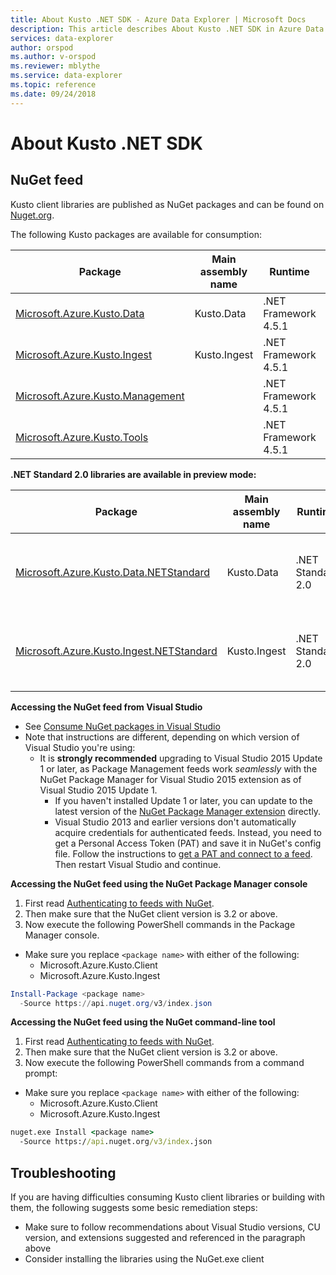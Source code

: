 ```yaml
---
title: About Kusto .NET SDK - Azure Data Explorer | Microsoft Docs
description: This article describes About Kusto .NET SDK in Azure Data Explorer.
services: data-explorer
author: orspod
ms.author: v-orspod
ms.reviewer: mblythe
ms.service: data-explorer
ms.topic: reference
ms.date: 09/24/2018
---
```

# About Kusto .NET SDK

## NuGet feed



Kusto client libraries are published as NuGet packages and can be found on [Nuget.org](https://www.nuget.org/packages?q=microsoft.azure.kusto).

The following Kusto packages are available for consumption:


|Package                                                                                             |Main assembly name|Runtime             |Source       |Description              |
|----------------------------------------------------------------------------------------------------|------------------|--------------------|-------------|-------------------------|
|[Microsoft.Azure.Kusto.Data](https://www.nuget.org/packages/Microsoft.Azure.Kusto.Data/)            |Kusto.Data        |.NET Framework 4.5.1|Nuget.org    |Kusto Client Library     |
|[Microsoft.Azure.Kusto.Ingest](https://www.nuget.org/packages/Microsoft.Azure.Kusto.Ingest/)        |Kusto.Ingest      |.NET Framework 4.5.1|Nuget.org    |Kusto Ingestion Library  |
|[Microsoft.Azure.Kusto.Management](https://www.nuget.org/packages/Microsoft.Azure.Kusto.Management/)|                  |.NET Framework 4.5.1|Nuget.org    |Kusto Management Library |
|[Microsoft.Azure.Kusto.Tools](https://www.nuget.org/packages/Microsoft.Azure.Kusto.Tools/)          |                  |.NET Framework 4.5.1|Nuget.org    |Command-line tools       |

**.NET Standard 2.0 libraries are available in preview mode:**

|Package                                                                                                             |Main assembly name|Runtime             |Source       |Description                                |
|--------------------------------------------------------------------------------------------------------------------|------------------|--------------------|-------------|-------------------------------------------|
|[Microsoft.Azure.Kusto.Data.NETStandard](https://www.nuget.org/packages/Microsoft.Azure.Kusto.Data.NETStandard/)    |Kusto.Data        |.NET Standard 2.0   |Nuget.org    |Kusto Client Library (.NET Standard 2.0)   |
|[Microsoft.Azure.Kusto.Ingest.NETStandard](https://www.nuget.org/packages/Microsoft.Azure.Kusto.Ingest.NETStandard/)|Kusto.Ingest      |.NET Standard 2.0   |Nuget.org    |Kusto Ingestion Library (.NET Standard 2.0)|

**Accessing the NuGet feed from Visual Studio**

- See [Consume NuGet packages in Visual Studio](https://www.visualstudio.com/en-us/docs/package/get-started/nuget/consume)
- Note that instructions are different, depending on which version of Visual Studio you're using:
  -  It is **strongly recommended** upgrading to Visual Studio 2015 Update 1 or later, as 
  Package Management feeds work *seamlessly* with the NuGet Package Manager for Visual Studio 2015 extension as of 
  Visual Studio 2015 Update 1.
      - If you haven't installed Update 1 or later, you can update to the latest version of the 
  [NuGet Package Manager extension](https://dist.nuget.org/visualstudio-2015-vsix/latest/NuGet.Tools.vsix) directly.
      - Visual Studio 2013 and earlier versions don't automatically acquire credentials for authenticated feeds. 
      Instead, you need to get a Personal Access Token (PAT) and save it in NuGet's config file. Follow the instructions to
      [get a PAT and connect to a feed](https://docs.microsoft.com/en-us/vsts/organizations/accounts/use-personal-access-tokens-to-authenticate).
      Then restart Visual Studio and continue.


**Accessing the NuGet feed using the NuGet Package Manager console**

1. First read [Authenticating to feeds with NuGet](https://www.visualstudio.com/en-us/docs/package/get-started/nuget/auth).
2. Then make sure that the NuGet client version is 3.2 or above.
3. Now execute the following PowerShell commands in the Package Manager console.
  - Make sure you replace `<package name>` with either of the following:
    - Microsoft.Azure.Kusto.Client
    - Microsoft.Azure.Kusto.Ingest

```powershell
Install-Package <package name>
  -Source https://api.nuget.org/v3/index.json
```

**Accessing the NuGet feed using the NuGet command-line tool**

1. First read [Authenticating to feeds with NuGet](https://www.visualstudio.com/en-us/docs/package/get-started/nuget/auth).
2. Then make sure that the NuGet client version is 3.2 or above.
3. Now execute the following PowerShell commands from a command prompt:
  - Make sure you replace `<package name>` with either of the following:
    - Microsoft.Azure.Kusto.Client
    - Microsoft.Azure.Kusto.Ingest

```cmd
nuget.exe Install <package name> 
  -Source https://api.nuget.org/v3/index.json
```





## Troubleshooting

If you are having difficulties consuming Kusto client libraries or building with them, the following suggests some besic remediation steps:
* Make sure to follow recommendations about Visual Studio versions, CU version, and extensions suggested and referenced in the paragraph above
* Consider installing the libraries using the NuGet.exe client
